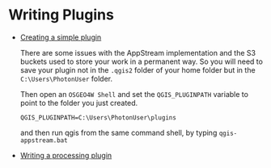 # Writing Plugins

+ [Creating a simple plugin](https://astuntechnology.github.io/qgis-tutorials/html/en/docs/building_a_python_plugin.html)

  There are some issues with the AppStream implementation and the S3 buckets
  used to store your work in a permanent way. So you will need to save your
  plugin not in the `.qgis2` folder of your home folder but in the
  `C:\Users\PhotonUser` folder.
  
  Then open an `OSGEO4W Shell` and set the `QGIS_PLUGINPATH` variable to point
  to the folder you just created. 

      QGIS_PLUGINPATH=C:\Users\PhotonUser\plugins

  and then run qgis from the same command shell, by typing `qgis-appstream.bat`

+ [Writing a processing plugin](https://astuntechnology.github.io/qgis-tutorials/html/en/docs/processing_python_scripts.html)


